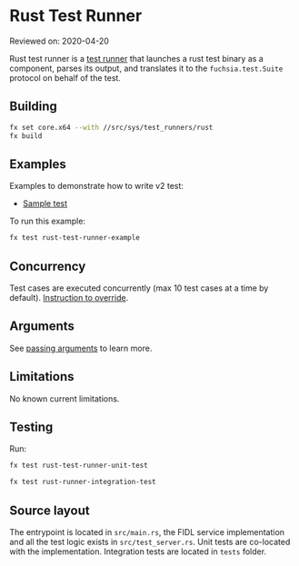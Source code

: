 # Rust Test Runner

Reviewed on: 2020-04-20

Rust test runner is a [test runner][test-runner] that launches a rust test binary as a component, parses its output, and translates it to the `fuchsia.test.Suite` protocol on behalf of the test.

## Building

```bash
fx set core.x64 --with //src/sys/test_runners/rust
fx build
```

## Examples

Examples to demonstrate how to write v2 test:

- [Sample test](test_data/sample-rust-tests/meta/sample_rust_tests.cml)

To run this example:

```bash
fx test rust-test-runner-example
```

## Concurrency

Test cases are executed concurrently (max 10 test cases at a time by default).
[Instruction to override][override-parallel].

## Arguments

See [passing arguments][passing-arguments] to learn more.

## Limitations

No known current limitations.

## Testing

Run:

```bash
fx test rust-test-runner-unit-test

fx test rust-runner-integration-test
```

## Source layout

The entrypoint is located in `src/main.rs`, the FIDL service implementation and
all the test logic exists in `src/test_server.rs`. Unit tests are co-located
with the implementation. Integration tests are located in `tests` folder.

[test-runner]: ../README.md
[override-parallel]: https://fuchsia.dev/fuchsia-src/development/testing/components/test_runner_framework#controlling_parallel_execution_of_test_cases
[passing-arguments]: https://fuchsia.dev/fuchsia-src/development/testing/components/test_runner_framework#passing_arguments